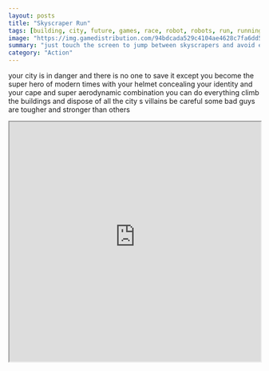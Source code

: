 ```yaml
---
layout: posts
title: "Skyscraper Run"
tags: [building, city, future, games, race, robot, robots, run, running, sky, skyscrapers, urban, racer, climb, free, online, games, oyna, game, free, games, play, play, games]
image: "https://img.gamedistribution.com/94bdcada529c4104ae4628c7fa6dd50b.jpg"
summary: "just touch the screen to jump between skyscrapers and avoid enemies your character runs along the buildings of the city you can jump from side to side to avoid obstacles and enemies you can choose between two game modes normal or extreme  free online games oyna game free games play play games"
category: "Action"
---
```


your city is in danger and there is no one to save it except you become the super hero of modern times with your helmet concealing your identity and your cape and super aerodynamic combination you can do everything climb the buildings and dispose of all the city s villains be careful some bad guys are tougher and stronger than others

<iframe width="100%" height="480px;" src="https://html5.gamedistribution.com/94bdcada529c4104ae4628c7fa6dd50b/"></iframe>